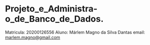 # Projeto_e_Administra-o_de_Banco_de_Dados.

 Matricula: 20200126556
 Aluno: Márlem Magno da Silva Dantas
 email: marlem.magno@gmail.com
 

